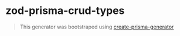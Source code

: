 # zod-prisma-crud-types

> This generator was bootstraped using [create-prisma-generator](https://github.com/YassinEldeeb/create-prisma-generator)
